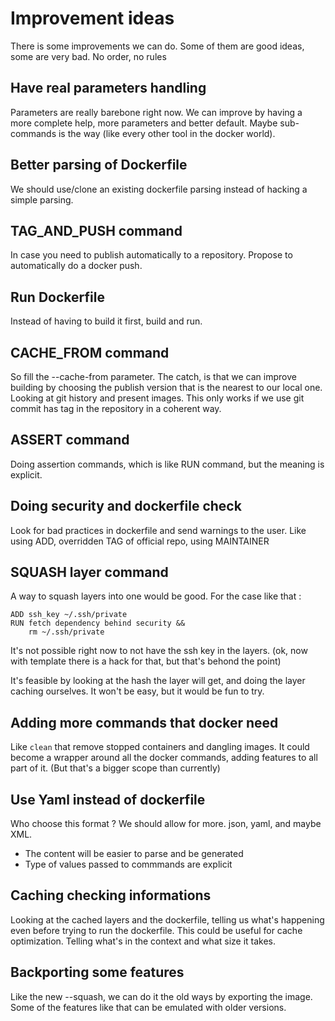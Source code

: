 # Improvement ideas

There is some improvements we can do.
Some of them are good ideas, some are very bad.
No order, no rules

## Have real parameters handling
Parameters are really barebone right now. We can improve by having
a more complete help, more parameters and better default.
Maybe sub-commands is the way (like every other tool in the docker world).

## Better parsing of Dockerfile
We should use/clone an existing dockerfile parsing instead of hacking a
simple parsing.

## TAG_AND_PUSH command
In case you need to publish automatically to a repository.
Propose to automatically do a docker push.

## Run Dockerfile
Instead of having to build it first, build and run.

## CACHE_FROM command
So fill the --cache-from parameter.
The catch, is that we can improve building by choosing the publish version
that is the nearest to our local one.
Looking at git history and present images. This only works if we use
git commit has tag in the repository in a coherent way.

## ASSERT command
Doing assertion commands, which is like RUN command, but the meaning is
explicit.

## Doing security and dockerfile check
Look for bad practices in dockerfile and send warnings to the user.
Like using ADD, overridden TAG of official repo, using MAINTAINER

## SQUASH layer command
A way to squash layers into one would be good.
For the case like that :
```
ADD ssh_key ~/.ssh/private
RUN fetch dependency behind security &&
    rm ~/.ssh/private
```

It's not possible right now to not have the ssh key in the layers.
(ok, now with template there is a hack for that, but that's behond the point)

It's feasible by looking at the hash the layer will get, and
doing the layer caching ourselves. It won't be easy, but it would be fun to try.

## Adding more commands that docker need
Like `clean` that remove stopped containers and dangling images.
It could become a wrapper around all the docker commands,
adding features to all part of it. (But that's a bigger scope than currently)

## Use Yaml instead of dockerfile
Who choose this format ? We should allow for more.
json, yaml, and maybe XML.
- The content will be easier to parse and be generated
- Type of values passed to commmands are explicit

## Caching checking informations
Looking at the cached layers and the dockerfile, telling us what's happening
even before trying to run the dockerfile. This could be useful for cache
optimization.
Telling what's in the context and what size it takes.

## Backporting some features
Like the new --squash, we can do it the old ways by exporting the image.
Some of the features like that can be emulated with older versions.


